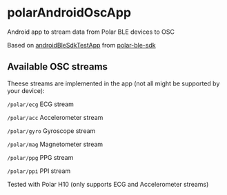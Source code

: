 # polarAndroidOscApp
Android app to stream data from Polar BLE devices to OSC

Based on [androidBleSdkTestApp](https://github.com/polarofficial/polar-ble-sdk/tree/master/examples/example-android/androidBleSdkTestApp) from [polar-ble-sdk](https://github.com/polarofficial/polar-ble-sdk)

## Available OSC streams

Theese streams are implemented in the app (not all might be supported by your device):

`/polar/ecg` ECG stream

`/polar/acc` Accelerometer stream

`/polar/gyro` Gyroscope stream

`/polar/mag` Magnetometer stream

`/polar/ppg` PPG stream

`/polar/ppi` PPI stream

Tested with Polar H10 (only supports ECG and Accelerometer streams)
